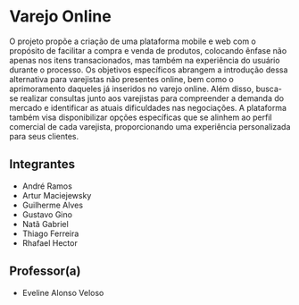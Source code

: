 # Varejo Online

O projeto propõe a criação de uma plataforma mobile e web com o propósito de facilitar a compra e venda de produtos, colocando ênfase não apenas nos itens transacionados, mas também na experiência do usuário durante o processo. Os objetivos específicos abrangem a introdução dessa alternativa para varejistas não presentes online, bem como o aprimoramento daqueles já inseridos no varejo online. Além disso, busca-se realizar consultas junto aos varejistas para compreender a demanda do mercado e identificar as atuais dificuldades nas negociações. A plataforma também visa disponibilizar opções específicas que se alinhem ao perfil comercial de cada varejista, proporcionando uma experiência personalizada para seus clientes.

## Integrantes

* André Ramos
* Artur Maciejewsky
* Guilherme Alves
* Gustavo Gino
* Natã Gabriel
* Thiago Ferreira
* Rhafael Hector

## Professor(a)

* Eveline Alonso Veloso

